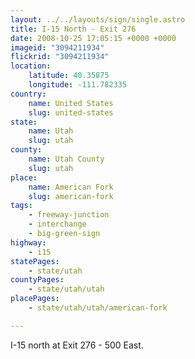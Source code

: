 ```yaml
---
layout: ../../layouts/sign/single.astro
title: I-15 North - Exit 276
date: 2008-10-25 17:05:15 +0000 +0000
imageid: "3094211934"
flickrid: "3094211934"
location:
    latitude: 40.35875
    longitude: -111.782335
country:
    name: United States
    slug: united-states
state:
    name: Utah
    slug: utah
county:
    name: Utah County
    slug: utah
place:
    name: American Fork
    slug: american-fork
tags:
    - freeway-junction
    - interchange
    - big-green-sign
highway:
    - i15
statePages:
    - state/utah
countyPages:
    - state/utah/utah
placePages:
    - state/utah/utah/american-fork

---
```

I-15 north at Exit 276 - 500 East.